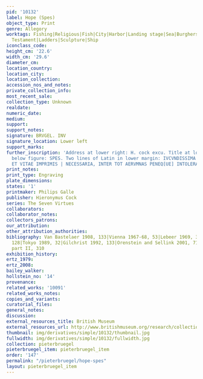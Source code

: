 ```yaml
---
pid: '10132'
label: Hope (Spes)
object_type: Print
genre: Allegory
worktags: Fishing|Religious|Fish|City|Harbor|Landing stage|Sea|Burghers|Fishermen|Prisoners|Sailors|New
  Testament|Ladders|Sculpture|Ship
iconclass_code:
height_cm: '22.6'
width_cm: '29.6'
diameter_cm:
location_country:
location_city:
location_collection:
accession_nos_and_notes:
private_collection_info:
most_recent_sale:
collection_type: Unknown
realdate:
numeric_date:
medium:
support:
support_notes:
signature: BRVGEL. INV
signature_location: Lower left
support_marks:
further_inscription: 'Address at lower right: H. cock excu. Title at lower center
  below figure: SPES. Two lines of Latin in lower margin: IVCVNDISSIMA EST SPEI PERSVASIO,
  ET VITAE IMPRIMIS | NECESSARIA, INTER TOT AERVMNAS PENEQ[UE] INTOLERABILES.'
print_notes:
print_type: Engraving
plate_dimensions:
states: '1'
printmaker: Philips Galle
publisher: Hieronymus Cock
series: The Seven Virtues
collaborators:
collaborator_notes:
collectors_patrons:
our_attribution:
other_attribution_authorities:
bibliography: Van Bastelaer 1908, 133|Vienna 1967-68, 53|Lebeer 1969, 32|Lari 1973,
  128|Tokyo 1989, 32|Gilchrist 1992, 133|Orenstein and Sellink 2001, 71|NHD (Galle)
  part II, 310
exhibition_history:
ertz_1979:
ertz_2008:
bailey_walker:
hollstein_no: '14'
provenance:
related_works: '10091'
related_works_notes:
copies_and_variants:
curatorial_files:
general_notes:
discussion:
external_resources_title: British Museum
external_resources_url: http://www.britishmuseum.org/research/collection_online/collection_object_details.aspx
thumbnail: img/derivatives/simple/10132/thumbnail.jpg
fullwidth: img/derivatives/simple/10132/fullwidth.jpg
collection: pieterbruegel
pieterbruegel_item: pieterbruegel_item
order: '147'
permalink: "/pieterbruegel/hope-spes"
layout: pieterbruegel_item
---
```

